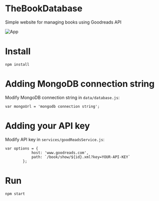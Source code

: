 ﻿# TheBookDatabase

Simple website for managing books using Goodreads API

![App](https://s23.postimg.org/xns0gcvij/website.jpg)

# Install
```
npm install
```

# Adding MongoDB connection string
Modify MongoDB connection string in `data/database.js`:
```
var mongoUrl = 'mongodb connection string';
```

# Adding your API key
Modify API key in `services/goodReadsService.js`:
```
var options = {
            host: 'www.goodreads.com',
            path: `/book/show/${id}.xml?key=YOUR-API-KEY`
        };
```
# Run
```
npm start
```